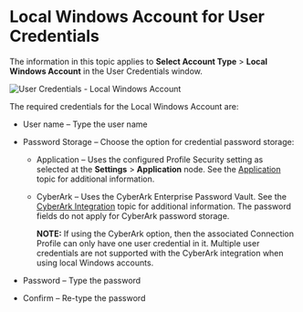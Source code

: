 # Local Windows Account for User Credentials

The information in this topic applies to **Select Account Type** > **Local Windows Account** in the
User Credentials window.

![User Credentials - Local Windows Account](/img/product_docs/accessanalyzer/admin/settings/connection/profile/localwindowsaccount.webp)

The required credentials for the Local Windows Account are:

- User name – Type the user name
- Password Storage – Choose the option for credential password storage:

  - Application – Uses the configured Profile Security setting as selected at the **Settings** >
    **Application** node. See the [Application](/docs/accessanalyzer/12.0/admin/settings/application/overview.md) topic for
    additional information.
  - CyberArk – Uses the CyberArk Enterprise Password Vault. See the
    [CyberArk Integration](/docs/accessanalyzer/12.0/admin/settings/connection/cyberarkintegration.md) topic for additional information. The
    password fields do not apply for CyberArk password storage.

    **NOTE:** If using the CyberArk option, then the associated Connection Profile can only have
    one user credential in it. Multiple user credentials are not supported with the CyberArk
    integration when using local Windows accounts.

- Password – Type the password
- Confirm – Re-type the password
